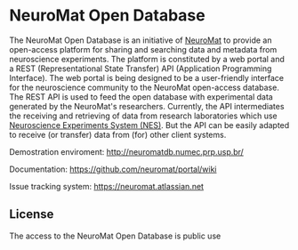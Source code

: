 NeuroMat Open Database
=====================================

The NeuroMat Open Database is an initiative of [NeuroMat](http://neuromat.numec.prp.usp.br/) to provide an open-access platform for sharing and searching data and metadata from neuroscience experiments. The platform is constituted by a web portal and a REST (Representational State Transfer) API (Application Programming Interface). The web portal is being designed to be a user-friendly interface for the neuroscience community to the NeuroMat open-access database. The REST API is used to feed the open database with experimental data generated by the NeuroMat's researchers. Currently, the API intermediates the receiving and retrieving of data from research laboratories which use [Neuroscience Experiments System (NES)](https://github.com/neuromat/nes). But the API can be easily adapted to receive (or transfer) data from (for) other client systems.

Demostration enviroment: http://neuromatdb.numec.prp.usp.br/

Documentation: https://github.com/neuromat/portal/wiki

Issue tracking system: https://neuromat.atlassian.net

## License

The access to the NeuroMat Open Database is public use 

<!---
and it is licensed under [Creative Commons CC-BY 4.0 International License](https://creativecommons.org/licenses/by/4.0/).
--->

